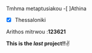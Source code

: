 Tmhma metaptusiakou
-[ ]Athina
-[x] Thessaloniki

Arithos mitrwou :**123621**  

**This is the _last_ project!!**:v:
